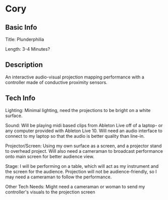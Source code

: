 # Cory


## Basic Info

Title: Plunderphilia

Length: 3-4 Minutes?


## Description

An interactive audio-visual projection mapping performance with a controller made of conductive proximity sensors.

## Tech Info

Lighting: Minimal lighting, need the projections to be bright on a white surface.

Sound: Will be playing midi based clips from Ableton Live off of a laptop- or any computer provided with Ableton Live 10. Will need an audio interface to connect to my laptop so that the audio is better quality than line-in. 

Projector/Screen: Using my own surface as a screen, and a projector stand to overhead project. Will also need a cameraman to broadcast performance onto main screen for better audience view.

Stage: I will be performing on a table, which will act as my instrument and the screen for the audience. Projection will not be audience-friendly, so I may need a cameraman to follow the performance.

Other Tech Needs: Might need a cameraman or woman to send my controller's visuals to the projection screen
